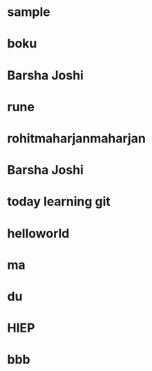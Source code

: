 # sample

# boku

# Barsha Joshi

# rune
# rohitmaharjanmaharjan


# Barsha Joshi

# today learning git

# helloworld

# ma

# du

# HIEP

# bbb